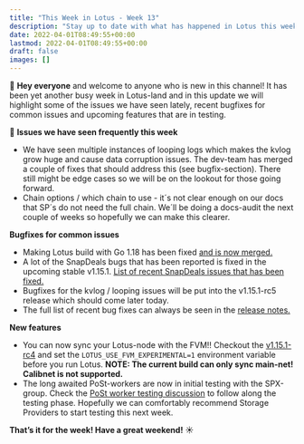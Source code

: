 ```yaml
---
title: "This Week in Lotus - Week 13"
description: "Stay up to date with what has happened in Lotus this week"
date: 2022-04-01T08:49:55+00:00
lastmod: 2022-04-01T08:49:55+00:00
draft: false
images: []
---
```


:wave: **Hey everyone** and welcome to anyone who is new in this channel!
It has been yet another busy week in Lotus-land and in this update we will highlight some of the issues we have seen lately, recent bugfixes for common issues and upcoming features that are in testing.

:eyes: **Issues we have seen frequently this week**
- We have seen multiple instances of looping logs which makes the kvlog grow huge and cause data corruption issues. The dev-team has merged a couple of fixes that should address this (see bugfix-section). There still might be edge cases so we will be on the lookout for those going forward.
- Chain options / which chain to use - it´s not clear enough on our docs that SP´s do not need the full chain. We´ll be doing a docs-audit the next couple of weeks so hopefully we can make this clearer.

**Bugfixes for common issues**
- Making Lotus build with Go 1.18 has been fixed [and is now merged.](https://github.com/filecoin-project/lotus/pull/8410)
- A lot of the SnapDeals bugs that has been reported is fixed in the upcoming stable v1.15.1. [List of recent SnapDeals issues that has been fixed.](https://github.com/filecoin-project/lotus/issues?q=is%3Aissue+label%3ASnapDeals+is%3Aclosed)
- Bugfixes for the kvlog / looping issues will be put into the v1.15.1-rc5 release which should come later today.
- The full list of recent bug fixes can always be seen in the [release notes.](https://github.com/filecoin-project/lotus/releases)

**New features**
- You can now sync your Lotus-node with the FVM!! Checkout the [v1.15.1-rc4](https://github.com/filecoin-project/lotus/releases/tag/v1.15.1-rc4) and set the `LOTUS_USE_FVM_EXPERIMENTAL=1` environment variable before you run Lotus. **NOTE: The current build can only sync main-net! Calibnet is not supported.**
- The long awaited PoSt-workers are now in initial testing with the SPX-group. Check the [PoSt worker testing discussion](https://github.com/filecoin-project/lotus/discussions/8375) to follow along the testing phase. Hopefully we can comfortably recommend Storage Providers to start testing this next week.

**That’s it for the week! Have a great weekend!** :sunny: